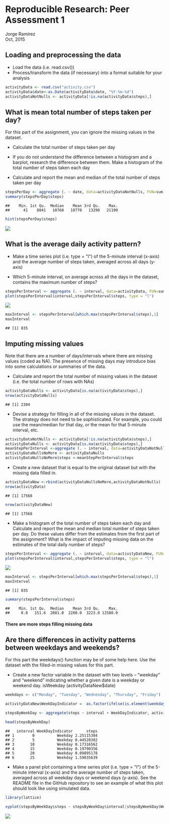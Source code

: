 # Reproducible Research: Peer Assessment 1
Jorge Ramírez  
Oct, 2015  


## Loading and preprocessing the data
* Load the data (i.e. read.csv())
* Process/transform the data (if necessary) into a format suitable for your analysis


```r
activityData <- read.csv("activity.csv")
activityData$date<-as.Date(activityData$date, "%Y-%m-%d")
activityDataNotNulls <- activityData[!is.na(activityData$steps),]
```

## What is mean total number of steps taken per day?

For this part of the assignment, you can ignore the missing values in the dataset.

* Calculate the total number of steps taken per day

* If you do not understand the difference between a histogram and a barplot, research the difference between them. Make a histogram of the total number of steps taken each day


* Calculate and report the mean and median of the total number of steps taken per day


```r
stepsPerDay <- aggregate (. ~ date, data=activityDataNotNulls, FUN=sum)
summary(stepsPerDay$steps)
```

```
##    Min. 1st Qu.  Median    Mean 3rd Qu.    Max. 
##      41    8841   10760   10770   13290   21190
```

```r
hist(stepsPerDay$steps)
```

![](PA1_template_files/figure-html/unnamed-chunk-2-1.png) 


## What is the average daily activity pattern?
* Make a time series plot (i.e. type = "l") of the 5-minute interval (x-axis) and the average number of steps taken, averaged across all days (y-axis)

* Which 5-minute interval, on average across all the days in the dataset, contains the maximum number of steps?



```r
stepsPerInterval <- aggregate (. ~ interval, data=activityData, FUN=sum)
plot(stepsPerInterval$interval,stepsPerInterval$steps, type = "l")
```

![](PA1_template_files/figure-html/unnamed-chunk-3-1.png) 

```r
maxInterval <- stepsPerInterval[which.max(stepsPerInterval$steps),1]
maxInterval
```

```
## [1] 835
```

## Imputing missing values

Note that there are a number of days/intervals where there are missing values (coded as NA). The presence of missing days may introduce bias into some calculations or summaries of the data.

* Calculate and report the total number of missing values in the dataset (i.e. the total number of rows with NAs)


```r
activityDataNulls <- activityData[is.na(activityData$steps),]
nrow(activityDataNulls)
```

```
## [1] 2304
```

* Devise a strategy for filling in all of the missing values in the dataset. The strategy does not need to be sophisticated. For example, you could use the mean/median for that day, or the mean for that 5-minute interval, etc.


```r
activityDataNotNulls <- activityData[!is.na(activityData$steps),]
activityDataNulls <- activityData[is.na(activityData$steps),]
meanStepPerInterval <-aggregate (. ~ interval, data=activityDataNotNulls, FUN=mean)
activityDataNullsNoMore <- activityDataNulls
activityDataNullsNoMore$steps <-meanStepPerInterval$steps
```

* Create a new dataset that is equal to the original dataset but with the missing data filled in.

```r
activityDataNew <-rbind(activityDataNullsNoMore,activityDataNotNulls)
nrow(activityData)
```

```
## [1] 17568
```

```r
nrow(activityDataNew)
```

```
## [1] 17568
```

* Make a histogram of the total number of steps taken each day and Calculate and report the mean and median total number of steps taken per day. Do these values differ from the estimates from the first part of the assignment? What is the impact of imputing missing data on the estimates of the total daily number of steps?


```r
stepsPerInterval <- aggregate (. ~ interval, data=activityDataNew, FUN=sum)
plot(stepsPerInterval$interval,stepsPerInterval$steps, type = "l")
```

![](PA1_template_files/figure-html/unnamed-chunk-7-1.png) 

```r
maxInterval <- stepsPerInterval[which.max(stepsPerInterval$steps),1]
maxInterval
```

```
## [1] 835
```

```r
summary(stepsPerInterval$steps)
```

```
##    Min. 1st Qu.  Median    Mean 3rd Qu.    Max. 
##     0.0   151.6  2081.0  2280.0  3223.0 12580.0
```
#### There are more steps filling missing data

## Are there differences in activity patterns between weekdays and weekends?

For this part the weekdays() function may be of some help here. Use the dataset with the filled-in missing values for this part.

* Create a new factor variable in the dataset with two levels – “weekday” and “weekend” indicating whether a given date is a weekday or weekend day.
isWeekday (activityDataNew$date)


```r
weekdays <- c("Monday", "Tuesday", "Wednesday", "Thursday", "Friday")

activityDataNew$WeekDayIndicator =  as.factor(ifelse(is.element(weekdays(as.Date(activityDataNew$date)),weekdays), "Weekday", "Weekend"))

stepsByWeekDay <- aggregate(steps ~ interval + WeekDayIndicator, activityDataNew, FUN=mean)

head(stepsByWeekDay)
```

```
##   interval WeekDayIndicator      steps
## 1        0          Weekday 2.25115304
## 2        5          Weekday 0.44528302
## 3       10          Weekday 0.17316562
## 4       15          Weekday 0.19790356
## 5       20          Weekday 0.09895178
## 6       25          Weekday 1.59035639
```

* Make a panel plot containing a time series plot (i.e. type = "l") of the 5-minute interval (x-axis) and the average number of steps taken, averaged across all weekday days or weekend days (y-axis). See the README file in the GitHub repository to see an example of what this plot should look like using simulated data.


```r
library(lattice)

xyplot(stepsByWeekDay$steps ~ stepsByWeekDay$interval|stepsByWeekDay$WeekDayIndicator, type="l")
```

![](PA1_template_files/figure-html/unnamed-chunk-9-1.png) 
